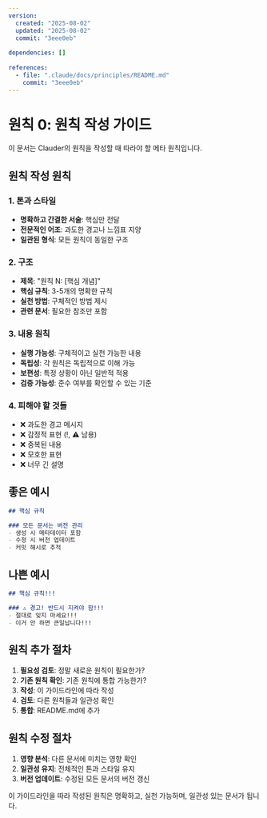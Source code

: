 ```yaml
---
version:
  created: "2025-08-02"
  updated: "2025-08-02"
  commit: "3eee0eb"
  
dependencies: []
    
references:
  - file: ".claude/docs/principles/README.md"
    commit: "3eee0eb"
---
```


# 원칙 0: 원칙 작성 가이드

이 문서는 Clauder의 원칙을 작성할 때 따라야 할 메타 원칙입니다.

## 원칙 작성 원칙

### 1. 톤과 스타일
- **명확하고 간결한 서술**: 핵심만 전달
- **전문적인 어조**: 과도한 경고나 느낌표 지양
- **일관된 형식**: 모든 원칙이 동일한 구조

### 2. 구조
- **제목**: "원칙 N: [핵심 개념]"
- **핵심 규칙**: 3-5개의 명확한 규칙
- **실천 방법**: 구체적인 방법 제시
- **관련 문서**: 필요한 참조만 포함

### 3. 내용 원칙
- **실행 가능성**: 구체적이고 실천 가능한 내용
- **독립성**: 각 원칙은 독립적으로 이해 가능
- **보편성**: 특정 상황이 아닌 일반적 적용
- **검증 가능성**: 준수 여부를 확인할 수 있는 기준

### 4. 피해야 할 것들
- ❌ 과도한 경고 메시지
- ❌ 감정적 표현 (!, ⚠️ 남용)
- ❌ 중복된 내용
- ❌ 모호한 표현
- ❌ 너무 긴 설명

## 좋은 예시

```markdown
## 핵심 규칙

### 모든 문서는 버전 관리
- 생성 시 메타데이터 포함
- 수정 시 버전 업데이트
- 커밋 해시로 추적
```

## 나쁜 예시

```markdown
## 핵심 규칙!!!

### ⚠️ 경고! 반드시 지켜야 함!!!
- 절대로 잊지 마세요!!!
- 이거 안 하면 큰일납니다!!!
```

## 원칙 추가 절차

1. **필요성 검토**: 정말 새로운 원칙이 필요한가?
2. **기존 원칙 확인**: 기존 원칙에 통합 가능한가?
3. **작성**: 이 가이드라인에 따라 작성
4. **검토**: 다른 원칙들과 일관성 확인
5. **통합**: README.md에 추가

## 원칙 수정 절차

1. **영향 분석**: 다른 문서에 미치는 영향 확인
2. **일관성 유지**: 전체적인 톤과 스타일 유지
3. **버전 업데이트**: 수정된 모든 문서의 버전 갱신

이 가이드라인을 따라 작성된 원칙은 명확하고, 실천 가능하며, 일관성 있는 문서가 됩니다.